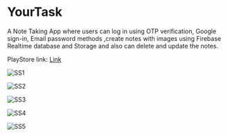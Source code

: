# YourTask
A Note Taking App where users can log in using OTP
verification, Google sign-in, Email password methods ,create notes with images using Firebase Realtime database and Storage and also
can delete and update the notes.

PlayStore link: [Link](https://play.google.com/store/apps/details?id=com.purnendu.yourtask)

![SS1](https://user-images.githubusercontent.com/69786552/171859815-1268b21c-215b-42e1-bc39-4ca687f8e5e9.jpeg)

![SS2](https://user-images.githubusercontent.com/69786552/171859824-0cfb4bf2-c764-4f98-b8a3-ed0d816edd04.jpeg)

![SS3](https://user-images.githubusercontent.com/69786552/171859848-25a9dc8d-a442-422b-9fae-e0fc3b111ae3.jpeg)

![SS4](https://user-images.githubusercontent.com/69786552/171859868-eaeafd6a-5005-443d-b750-a32d83e0c301.jpeg)

![SS5](https://user-images.githubusercontent.com/69786552/171859884-570d5e59-703b-4bee-954f-22e8d275e31f.jpeg)


